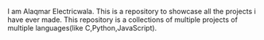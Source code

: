 I am Alaqmar Electricwala.
This is a repository to showcase all the projects i have ever made.
This repository is a collections of multiple projects of multiple languages(like C,Python,JavaScript).
